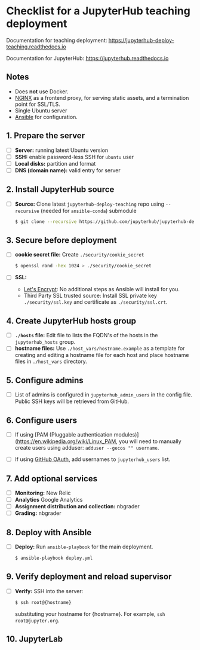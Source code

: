 # Checklist for a JupyterHub teaching deployment

Documentation for teaching deployment: https://jupyterhub-deploy-teaching.readthedocs.io

Documentation for JupyterHub: https://jupyterhub.readthedocs.io

## Notes

- Does **not** use Docker.
- [NGINX](https://www.nginx.com) as a frontend proxy, for serving static
  assets, and a termination point for SSL/TLS.
- Single Ubuntu server
- [Ansible](https://www.ansible.com/resources) for configuration.

## 1. Prepare the server

- [ ] **Server:** running latest Ubuntu version
- [ ] **SSH:** enable password-less SSH for `ubuntu` user
- [ ] **Local disks:** partition and format
- [ ] **DNS (domain name):** valid entry for server

## 2. Install JupyterHub source

- [ ] **Source:** Clone latest `jupyterhub-deploy-teaching` repo using `--recursive` (needed for `ansible-conda`) submodule

    ```bash
    $ git clone --recursive https://github.com/jupyterhub/jupyterhub-deploy-teaching.git
    ```

## 3. Secure before deployment

- [ ] **cookie secret file:** Create `./security/cookie_secret`

     ```bash
     $ openssl rand -hex 1024 > ./security/cookie_secret
     ```

- [ ] **SSL:**
  * [Let's Encrypt](https://letsencrypt.org/): No additional steps as
    Ansible will install for you.
  * Third Party SSL trusted source: Install SSL private key
    `./security/ssl.key` and certificate as `./security/ssl.crt`.

## 4. Create JupyterHub hosts group

- [ ] **`./hosts` file:** Edit file to lists the FQDN's of the hosts in the
  `jupyterhub_hosts` group.
- [ ] **hostname files:**  Use `./host_vars/hostname.example` as a
  template for creating and editing a hostname file for each host and
  place hostname files in `./host_vars` directory.

## 5. Configure admins

- [ ] List of admins is configured in `jupyterhub_admin_users` in the config
  file. Public SSH keys will be retrieved from GitHub.

## 6. Configure users

- [ ] If using [PAM (Pluggable authentication
  modules)](https://en.wikipedia.org/wiki/Linux_PAM, you will need to
  manually create users using adduser: `adduser --gecos "" username`.

- [ ] If using [GitHub OAuth](https://developer.github.com/v3/oauth/), add
  usernames to `jupyterhub_users` list.

## 7. Add optional services

- [ ] **Monitoring:** New Relic
- [ ] **Analytics** Google Analytics
- [ ] **Assignment distribution and collection:** nbgrader
- [ ] **Grading:** nbgrader

## 8. Deploy with Ansible

- [ ] **Deploy:** Run `ansible-playbook` for the main deployment.

    ```bash
    $ ansible-playbook deploy.yml
    ```

## 9. Verify deployment and reload supervisor

- [ ] **Verify:**  SSH into the server:

    ```bash
    $ ssh root@{hostname}
    ```
    substituting your hostname for {hostname}. For example, ``ssh root@jupyter.org``.

## 10. JupyterLab
